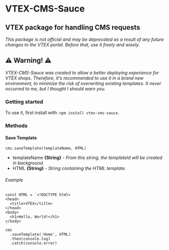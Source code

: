 VTEX-CMS-Sauce
==============
VTEX package for handling CMS requests
--------------------------------------
*This package is not official and may be deprecated as a result of any future changes to the VTEX portal. Before that, use it freely and wisely.*

## :warning: Warning! :warning:
*VTEX-CMS-Sauce was created to allow a better deploying experience for VTEX shops. Therefore, it's recommended to use it in a brand new environment, to minimize the risk of overwriting existing templates. It never occurred to me, but I thought I should warn you.*

### Getting started
To use it, first install with: `npm install vtex-cms-sauce`.

### Methods

#### Save Template
`cms.saveTemplate(templateName, HTML)`
* templateName **{String}** - *From this string, the templateId will be created in background.*
* HTML **{String}** - *String containing the HTML template.*

###### Example
```
const HTML = `<!DOCTYPE html>
<head>
  <title>VTEX</title>
</head>
<body>
  <h1>Hello, World!</h1>
</body>
`
cms
  .saveTemplate('Home', HTML)
  .then(console.log)
  .catch(console.error)
```
